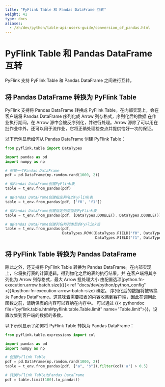 ```yaml
---
title: "PyFlink Table 和 Pandas DataFrame 互转"
weight: 41
type: docs
aliases:
  - /zh/dev/python/table-api-users-guide/conversion_of_pandas.html
---
```

<!--
Licensed to the Apache Software Foundation (ASF) under one
or more contributor license agreements.  See the NOTICE file
distributed with this work for additional information
regarding copyright ownership.  The ASF licenses this file
to you under the Apache License, Version 2.0 (the
"License"); you may not use this file except in compliance
with the License.  You may obtain a copy of the License at

  http://www.apache.org/licenses/LICENSE-2.0

Unless required by applicable law or agreed to in writing,
software distributed under the License is distributed on an
"AS IS" BASIS, WITHOUT WARRANTIES OR CONDITIONS OF ANY
KIND, either express or implied.  See the License for the
specific language governing permissions and limitations
under the License.
-->

# PyFlink Table 和 Pandas DataFrame 互转

PyFlink 支持 PyFlink Table 和 Pandas DataFrame 之间进行互转。

## 将 Pandas DataFrame 转换为 PyFlink Table

PyFlink 支持将 Pandas DataFrame 转换成 PyFlink Table。在内部实现上，会在客户端将 Pandas DataFrame 序列化成 Arrow 列存格式，序列化后的数据
在作业执行期间，在 Arrow 源中会被反序列化，并进行处理。Arrow 源除了可以用在批作业中外，还可以用于流作业，它将正确处理检查点并提供恰好一次的保证。

以下示例显示如何从 Pandas DataFrame 创建 PyFlink Table：

```python
from pyflink.table import DataTypes

import pandas as pd
import numpy as np

# 创建一个Pandas DataFrame
pdf = pd.DataFrame(np.random.rand(1000, 2))

# 由Pandas DataFrame创建PyFlink表
table = t_env.from_pandas(pdf)

# 由Pandas DataFrame创建指定列名的PyFlink表
table = t_env.from_pandas(pdf, ['f0', 'f1'])

# 由Pandas DataFrame创建指定列类型的PyFlink表
table = t_env.from_pandas(pdf, [DataTypes.DOUBLE(), DataTypes.DOUBLE()])

# 由Pandas DataFrame创建列名和列类型的PyFlink表
table = t_env.from_pandas(pdf,
                          DataTypes.ROW([DataTypes.FIELD("f0", DataTypes.DOUBLE()),
                                         DataTypes.FIELD("f1", DataTypes.DOUBLE())]))
```

## 将 PyFlink Table 转换为 Pandas DataFrame

除此之外，还支持将 PyFlink Table 转换为 Pandas DataFrame。在内部实现上，它将执行表的计算逻辑，得到物化之后的表的执行结果，并
在客户端将其序列化为 Arrow 列存格式，最大 Arrow 批处理大小
由配置选项[python.fn-execution.arrow.batch.size]({{< ref "docs/dev/python/python_config" >}}#python-fn-execution-arrow-batch-size) 确定。
序列化后的数据将被转换为 Pandas DataFrame。这意味着需要把表的内容收集到客户端，因此在调用此函数之前，请确保表的内容可以容纳在内存中。
可以通过 {{< pythondoc file="pyflink.table.html#pyflink.table.Table.limit" name="Table.limit">}}，设置收集到客户端的数据的条数。

以下示例显示了如何将 PyFlink Table 转换为 Pandas DataFrame：

```python
from pyflink.table.expressions import col

import pandas as pd
import numpy as np

# 创建PyFlink Table
pdf = pd.DataFrame(np.random.rand(1000, 2))
table = t_env.from_pandas(pdf, ["a", "b"]).filter(col('a') > 0.5)

# 转换PyFlink Table为Pandas DataFrame
pdf = table.limit(100).to_pandas()
```
